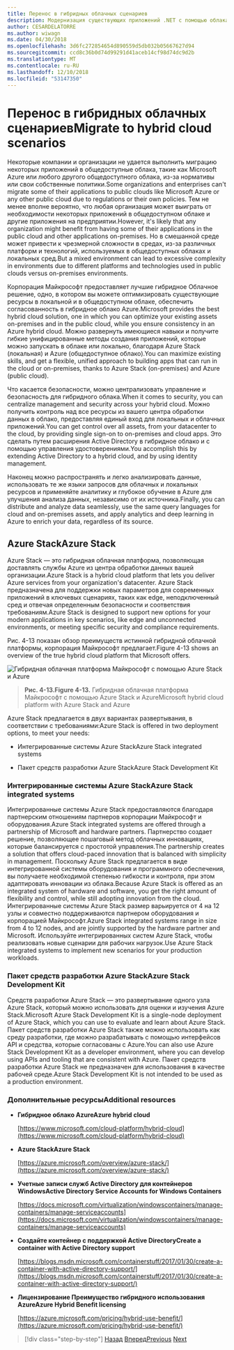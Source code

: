 ```yaml
---
title: Перенос в гибридных облачных сценариев
description: Модернизация существующих приложений .NET с помощью облака Azure и Windows контейнерах | Перенос в гибридных облачных сценариев
author: CESARDELATORRE
ms.author: wiwagn
ms.date: 04/30/2018
ms.openlocfilehash: 3d6fc272854654d890559d5db032b05667627d94
ms.sourcegitcommit: ccd8c36b0d74d99291d41aceb14cf98d74dc9d2b
ms.translationtype: MT
ms.contentlocale: ru-RU
ms.lasthandoff: 12/10/2018
ms.locfileid: "53147350"
---
```

# <a name="migrate-to-hybrid-cloud-scenarios"></a><span data-ttu-id="89b9c-103">Перенос в гибридных облачных сценариев</span><span class="sxs-lookup"><span data-stu-id="89b9c-103">Migrate to hybrid cloud scenarios</span></span>

<span data-ttu-id="89b9c-104">Некоторые компании и организации не удается выполнить миграцию некоторых приложений в общедоступные облака, такие как Microsoft Azure или любого другого общедоступного облака, из-за нормативы или свои собственные политики.</span><span class="sxs-lookup"><span data-stu-id="89b9c-104">Some organizations and enterprises can't migrate some of their applications to public clouds like Microsoft Azure or any other public cloud due to regulations or their own policies.</span></span> <span data-ttu-id="89b9c-105">Тем не менее вполне вероятно, что любая организация может выиграть от необходимости некоторых приложений в общедоступном облаке и другие приложения на предприятии.</span><span class="sxs-lookup"><span data-stu-id="89b9c-105">However, it's likely that any organization might benefit from having some of their applications in the public cloud and other applications on-premises.</span></span> <span data-ttu-id="89b9c-106">Но в смешанной среде может привести к чрезмерной сложности в средах, из-за различных платформ и технологий, используемых в общедоступных облаках и локальных сред.</span><span class="sxs-lookup"><span data-stu-id="89b9c-106">But a mixed environment can lead to excessive complexity in environments due to different platforms and technologies used in public clouds versus on-premises environments.</span></span>

<span data-ttu-id="89b9c-107">Корпорация Майкрософт предоставляет лучшие гибридное Облачное решение, одно, в котором вы можете оптимизировать существующие ресурсы в локальной и в общедоступном облаке, обеспечить согласованность в гибридное облако Azure.</span><span class="sxs-lookup"><span data-stu-id="89b9c-107">Microsoft provides the best hybrid cloud solution, one in which you can optimize your existing assets on-premises and in the public cloud, while you ensure consistency in an Azure hybrid cloud.</span></span> <span data-ttu-id="89b9c-108">Можно развернуть имеющиеся навыки и получите гибкие унифицированные методы создания приложений, которые можно запускать в облаке или локально, благодаря Azure Stack (локальная) и Azure (общедоступное облако).</span><span class="sxs-lookup"><span data-stu-id="89b9c-108">You can maximize existing skills, and get a flexible, unified approach to building apps that can run in the cloud or on-premises, thanks to Azure Stack (on-premises) and Azure (public cloud).</span></span>

<span data-ttu-id="89b9c-109">Что касается безопасности, можно централизовать управление и безопасность для гибридного облака.</span><span class="sxs-lookup"><span data-stu-id="89b9c-109">When it comes to security, you can centralize management and security across your hybrid cloud.</span></span> <span data-ttu-id="89b9c-110">Можно получить контроль над все ресурсы из вашего центра обработки данных в облако, предоставляя единый вход для локальных и облачных приложений.</span><span class="sxs-lookup"><span data-stu-id="89b9c-110">You can get control over all assets, from your datacenter to the cloud, by providing single sign-on to on-premises and cloud apps.</span></span> <span data-ttu-id="89b9c-111">Это сделать путем расширения Active Directory в гибридное облако и с помощью управления удостоверениями.</span><span class="sxs-lookup"><span data-stu-id="89b9c-111">You accomplish this by extending Active Directory to a hybrid cloud, and by using identity management.</span></span>

<span data-ttu-id="89b9c-112">Наконец можно распространять и легко анализировать данные, использовать те же языки запросов для облачных и локальных ресурсов и применяйте аналитику и глубокое обучение в Azure для улучшения анализа данных, независимо от их источника.</span><span class="sxs-lookup"><span data-stu-id="89b9c-112">Finally, you can distribute and analyze data seamlessly, use the same query languages for cloud and on-premises assets, and apply analytics and deep learning in Azure to enrich your data, regardless of its source.</span></span>

## <a name="azure-stack"></a><span data-ttu-id="89b9c-113">Azure Stack</span><span class="sxs-lookup"><span data-stu-id="89b9c-113">Azure Stack</span></span>

<span data-ttu-id="89b9c-114">Azure Stack — это гибридная облачная платформа, позволяющая доставлять службы Azure из центра обработки данных вашей организации.</span><span class="sxs-lookup"><span data-stu-id="89b9c-114">Azure Stack is a hybrid cloud platform that lets you deliver Azure services from your organization's datacenter.</span></span> <span data-ttu-id="89b9c-115">Azure Stack предназначена для поддержки новых параметров для современных приложений в ключевых сценариях, таких как edge, неподключенный сред и отвечая определенным безопасности и соответствия требованиям.</span><span class="sxs-lookup"><span data-stu-id="89b9c-115">Azure Stack is designed to support new options for your modern applications in key scenarios, like edge and unconnected environments, or meeting specific security and compliance requirements.</span></span>

<span data-ttu-id="89b9c-116">Рис. 4-13 показан обзор преимуществ истинной гибридной облачной платформы, корпорация Майкрософт предлагает.</span><span class="sxs-lookup"><span data-stu-id="89b9c-116">Figure 4-13 shows an overview of the true hybrid cloud platform that Microsoft offers.</span></span>

![Гибридная облачная платформа Майкрософт с помощью Azure Stack и Azure](./media/image13.jpg)

> <span data-ttu-id="89b9c-118">**Рис. 4-13.**</span><span class="sxs-lookup"><span data-stu-id="89b9c-118">**Figure 4-13.**</span></span> <span data-ttu-id="89b9c-119">Гибридная облачная платформа Майкрософт с помощью Azure Stack и Azure</span><span class="sxs-lookup"><span data-stu-id="89b9c-119">Microsoft hybrid cloud platform with Azure Stack and Azure</span></span>

<span data-ttu-id="89b9c-120">Azure Stack предлагается в двух вариантах развертывания, в соответствии с требованиями:</span><span class="sxs-lookup"><span data-stu-id="89b9c-120">Azure Stack is offered in two deployment options, to meet your needs:</span></span>

-   <span data-ttu-id="89b9c-121">Интегрированные системы Azure Stack</span><span class="sxs-lookup"><span data-stu-id="89b9c-121">Azure Stack integrated systems</span></span>

-   <span data-ttu-id="89b9c-122">Пакет средств разработки Azure Stack</span><span class="sxs-lookup"><span data-stu-id="89b9c-122">Azure Stack Development Kit</span></span>

### <a name="azure-stack-integrated-systems"></a><span data-ttu-id="89b9c-123">Интегрированные системы Azure Stack</span><span class="sxs-lookup"><span data-stu-id="89b9c-123">Azure Stack integrated systems</span></span>

<span data-ttu-id="89b9c-124">Интегрированные системы Azure Stack предоставляются благодаря партнерским отношениям партнеров корпорации Майкрософт и оборудования.</span><span class="sxs-lookup"><span data-stu-id="89b9c-124">Azure Stack integrated systems are offered through a partnership of Microsoft and hardware partners.</span></span> <span data-ttu-id="89b9c-125">Партнерство создает решение, позволяющее пошаговый метод облачных инновациях, которые балансируется с простотой управления.</span><span class="sxs-lookup"><span data-stu-id="89b9c-125">The partnership creates a solution that offers cloud-paced innovation that is balanced with simplicity in management.</span></span> <span data-ttu-id="89b9c-126">Поскольку Azure Stack предлагается в виде интегрированной системы оборудования и программного обеспечения, вы получаете необходимой степенью гибкости и контроля, при этом адаптировать инновации из облака.</span><span class="sxs-lookup"><span data-stu-id="89b9c-126">Because Azure Stack is offered as an integrated system of hardware and software, you get the right amount of flexibility and control, while still adopting innovation from the cloud.</span></span> <span data-ttu-id="89b9c-127">Интегрированные системы Azure Stack размер варьируется от 4 на 12 узлы и совместно поддерживаются партнером оборудования и корпорацией Майкрософт.</span><span class="sxs-lookup"><span data-stu-id="89b9c-127">Azure Stack integrated systems range in size from 4 to 12 nodes, and are jointly supported by the hardware partner and Microsoft.</span></span> <span data-ttu-id="89b9c-128">Используйте интегрированных систем Azure Stack, чтобы реализовать новые сценарии для рабочих нагрузок.</span><span class="sxs-lookup"><span data-stu-id="89b9c-128">Use Azure Stack integrated systems to implement new scenarios for your production workloads.</span></span>

### <a name="azure-stack-development-kit"></a><span data-ttu-id="89b9c-129">Пакет средств разработки Azure Stack</span><span class="sxs-lookup"><span data-stu-id="89b9c-129">Azure Stack Development Kit</span></span>

<span data-ttu-id="89b9c-130">Средств разработки Azure Stack — это развертывание одного узла Azure Stack, который можно использовать для оценки и изучения Azure Stack.</span><span class="sxs-lookup"><span data-stu-id="89b9c-130">Microsoft Azure Stack Development Kit is a single-node deployment of Azure Stack, which you can use to evaluate and learn about Azure Stack.</span></span> <span data-ttu-id="89b9c-131">Пакет средств разработки Azure Stack также можно использовать как среду разработки, где можно разрабатывать с помощью интерфейсов API и средства, которые согласованы с Azure.</span><span class="sxs-lookup"><span data-stu-id="89b9c-131">You can also use Azure Stack Development Kit as a developer environment, where you can develop using APIs and tooling that are consistent with Azure.</span></span> <span data-ttu-id="89b9c-132">Пакет средств разработки Azure Stack не предназначен для использования в качестве рабочей среде.</span><span class="sxs-lookup"><span data-stu-id="89b9c-132">Azure Stack Development Kit is not intended to be used as a production environment.</span></span>

### <a name="additional-resources"></a><span data-ttu-id="89b9c-133">Дополнительные ресурсы</span><span class="sxs-lookup"><span data-stu-id="89b9c-133">Additional resources</span></span>

-   <span data-ttu-id="89b9c-134">**Гибридное облако Azure**</span><span class="sxs-lookup"><span data-stu-id="89b9c-134">**Azure hybrid cloud**</span></span>

    [https://www.microsoft.com/cloud-platform/hybrid-cloud](https://www.microsoft.com/cloud-platform/hybrid-cloud)

-   <span data-ttu-id="89b9c-135">**Azure Stack**</span><span class="sxs-lookup"><span data-stu-id="89b9c-135">**Azure Stack**</span></span>

    [https://azure.microsoft.com/overview/azure-stack/](https://azure.microsoft.com/overview/azure-stack/)

-   <span data-ttu-id="89b9c-136">**Учетные записи служб Active Directory для контейнеров Windows**</span><span class="sxs-lookup"><span data-stu-id="89b9c-136">**Active Directory Service Accounts for Windows Containers**</span></span>

    [https://docs.microsoft.com/virtualization/windowscontainers/manage-containers/manage-serviceaccounts](https://docs.microsoft.com/virtualization/windowscontainers/manage-containers/manage-serviceaccounts)

-   <span data-ttu-id="89b9c-137">**Создайте контейнер с поддержкой Active Directory**</span><span class="sxs-lookup"><span data-stu-id="89b9c-137">**Create a container with Active Directory support**</span></span>

    [https://blogs.msdn.microsoft.com/containerstuff/2017/01/30/create-a-container-with-active-directory-support/](https://blogs.msdn.microsoft.com/containerstuff/2017/01/30/create-a-container-with-active-directory-support/)

-   <span data-ttu-id="89b9c-138">**Лицензирование Преимущество гибридного использования Azure**</span><span class="sxs-lookup"><span data-stu-id="89b9c-138">**Azure Hybrid Benefit licensing**</span></span>

    [https://azure.microsoft.com/pricing/hybrid-use-benefit/](https://azure.microsoft.com/pricing/hybrid-use-benefit/)

>[!div class="step-by-step"]
><span data-ttu-id="89b9c-139">[Назад](modernize-your-apps-lifecycle-with-ci-cd-pipelines-and-devops-tools-in-the-cloud.md)
>[Вперед](../walkthroughs-technical-get-started-overview.md)</span><span class="sxs-lookup"><span data-stu-id="89b9c-139">[Previous](modernize-your-apps-lifecycle-with-ci-cd-pipelines-and-devops-tools-in-the-cloud.md)
[Next](../walkthroughs-technical-get-started-overview.md)</span></span>